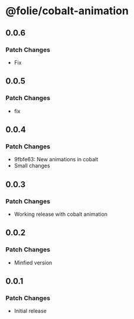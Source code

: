 # @folie/cobalt-animation

## 0.0.6

### Patch Changes

- Fix

## 0.0.5

### Patch Changes

- fix

## 0.0.4

### Patch Changes

- 9fbfe63: New animations in cobalt
- Small changes

## 0.0.3

### Patch Changes

- Working release with cobalt animation

## 0.0.2

### Patch Changes

- Minfied version

## 0.0.1

### Patch Changes

- Initial release
